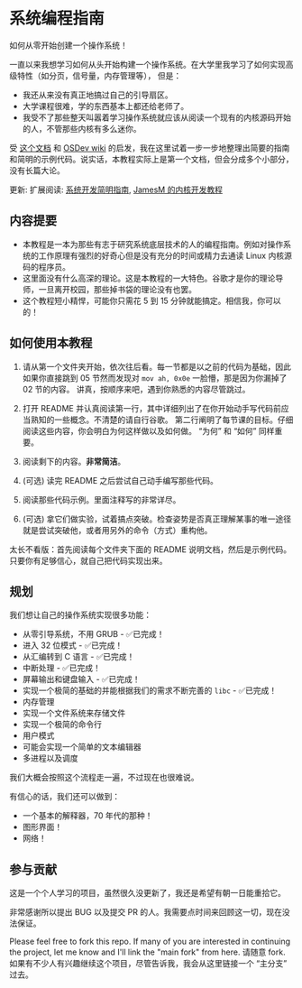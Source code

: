 系统编程指南
===========

如何从零开始创建一个操作系统！

一直以来我想学习如何从头开始构建一个操作系统。在大学里我学习了如何实现高级特性（如分页，信号量，内存管理等），
但是：

- 我还从来没有真正地搞过自己的引导扇区。
- 大学课程很难，学的东西基本上都还给老师了。
- 我受不了那些整天叫嚣着学习操作系统就应该从阅读一个现有的内核源码开始的人，不管那些内核有多么迷你。

受 [这个文档](http://www.cs.bham.ac.uk/~exr/lectures/opsys/10_11/lectures/os-dev.pdf) 和 [OSDev wiki](http://wiki.osdev.org/) 的启发，我在这里试着一步一步地整理出简要的指南和简明的示例代码。说实话，本教程实际上是第一个文档，但会分成多个小部分，没有长篇大论。

更新: 扩展阅读: [系统开发简明指南](https://littleosbook.github.io),
[JamesM 的内核开发教程](https://web.archive.org/web/20160412174753/http://www.jamesmolloy.co.uk/tutorial_html/index.html)


内容提要
--------

- 本教程是一本为那些有志于研究系统底层技术的人的编程指南。例如对操作系统的工作原理有强烈的好奇心但是没有充分的时间或精力去通读 Linux 内核源码的程序员。
- 这里面没有什么高深的理论。这是本教程的一大特色。谷歌才是你的理论导师，一旦离开校园，那些掉书袋的理论没有也罢。
- 这个教程短小精悍，可能你只需花 5 到 15 分钟就能搞定。相信我，你可以的！

如何使用本教程
------------------------

1. 请从第一个文件夹开始，依次往后看。每一节都是以之前的代码为基础，因此如果你直接跳到 05 节然而发现对 `mov ah, 0x0e` 一脸懵，那是因为你漏掉了 02 节的内容。
讲真，按顺序来吧，遇到你熟悉的内容尽管跳过。

2. 打开 README 并认真阅读第一行，其中详细列出了在你开始动手写代码前应当熟知的一些概念。不清楚的请自行谷歌。 第二行阐明了每节课的目标。仔细阅读这些内容，你会明白为何这样做以及如何做。 “为何” 和 “如何” 同样重要。
 
3. 阅读剩下的内容。**非常简洁**。

4. (可选) 读完 README 之后尝试自己动手编写那些代码。

5. 阅读那些代码示例。里面注释写的非常详尽。

6. (可选) 拿它们做实验，试着搞点突破。检查姿势是否真正理解某事的唯一途径就是尝试突破他，或者用另外的命令（方式）重构他。

太长不看版：首先阅读每个文件夹下面的 README 说明文档，然后是示例代码。只要你有足够信心，就自己把代码实现出来。


规划
--------

我们想让自己的操作系统实现很多功能：

- 从零引导系统，不用 GRUB - ✅已完成！ 
- 进入 32 位模式 - ✅已完成！
- 从汇编转到 C 语言 - ✅已完成！
- 中断处理 - ✅已完成！
- 屏幕输出和键盘输入 - ✅已完成！
- 实现一个极简的基础的并能根据我们的需求不断完善的 `libc` - ✅已完成！
- 内存管理 
- 实现一个文件系统来存储文件
- 实现一个极简的命令行
- 用户模式
- 可能会实现一个简单的文本编辑器
- 多进程以及调度

我们大概会按照这个流程走一遍，不过现在也很难说。

有信心的话，我们还可以做到：

- 一个基本的解释器，70 年代的那种！
- 图形界面！
- 网络！

参与贡献
------------

这是一个个人学习的项目，虽然很久没更新了，我还是希望有朝一日能重拾它。

非常感谢所以提出 BUG 以及提交 PR 的人。我需要点时间来回顾这一切，现在没法保证。

Please feel free to fork this repo. If many of you are interested in continuing the project, let me know and I'll link the "main fork" from here.
请随意 fork. 如果有不少人有兴趣继续这个项目，尽管告诉我，我会从这里链接一个 “主分支” 过去。